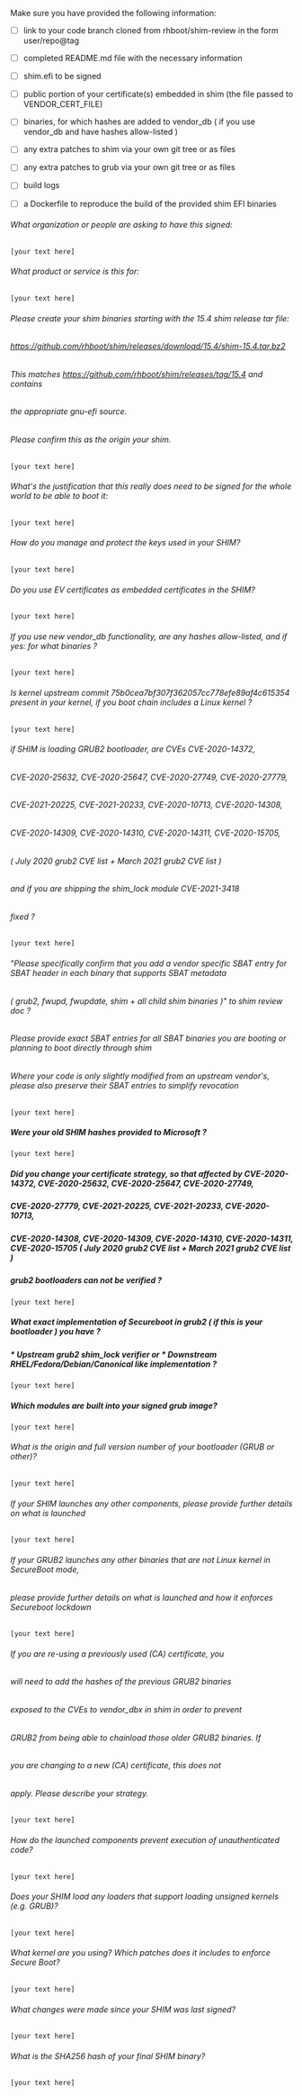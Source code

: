 Make sure you have provided the following information:

 - [ ] link to your code branch cloned from rhboot/shim-review in the form user/repo@tag
 - [ ] completed README.md file with the necessary information
 - [ ] shim.efi to be signed
 - [ ] public portion of your certificate(s) embedded in shim (the file passed to VENDOR_CERT_FILE)
 - [ ] binaries, for which hashes are added to vendor_db ( if you use vendor_db and have hashes allow-listed )
 - [ ] any extra patches to shim via your own git tree or as files
 - [ ] any extra patches to grub via your own git tree or as files
 - [ ] build logs
 - [ ] a Dockerfile to reproduce the build of the provided shim EFI binaries


###### What organization or people are asking to have this signed:
`[your text here]`

###### What product or service is this for:
`[your text here]`

###### Please create your shim binaries starting with the 15.4 shim release tar file:
###### https://github.com/rhboot/shim/releases/download/15.4/shim-15.4.tar.bz2
###### This matches https://github.com/rhboot/shim/releases/tag/15.4 and contains
###### the appropriate gnu-efi source.
###### Please confirm this as the origin your shim.
`[your text here]`

###### What's the justification that this really does need to be signed for the whole world to be able to boot it:
`[your text here]`

###### How do you manage and protect the keys used in your SHIM?
`[your text here]`

###### Do you use EV certificates as embedded certificates in the SHIM?
`[your text here]`

###### If you use new vendor_db functionality, are any hashes allow-listed, and if yes: for what binaries ?
`[your text here]`

###### Is kernel upstream commit 75b0cea7bf307f362057cc778efe89af4c615354 present in your kernel, if you boot chain includes a Linux kernel ?
`[your text here]`

###### if SHIM is loading GRUB2 bootloader, are CVEs CVE-2020-14372,
###### CVE-2020-25632, CVE-2020-25647, CVE-2020-27749, CVE-2020-27779,
###### CVE-2021-20225, CVE-2021-20233, CVE-2020-10713, CVE-2020-14308,
###### CVE-2020-14309, CVE-2020-14310, CVE-2020-14311, CVE-2020-15705,
###### ( July 2020 grub2 CVE list + March 2021 grub2 CVE list )
###### and if you are shipping the shim_lock module CVE-2021-3418
###### fixed ?
`[your text here]`

###### "Please specifically confirm that you add a vendor specific SBAT entry for SBAT header in each binary that supports SBAT metadata
###### ( grub2, fwupd, fwupdate, shim + all child shim binaries )" to shim review doc ?
###### Please provide exact SBAT entries for all SBAT binaries you are booting or planning to boot directly through shim
###### Where your code is only slightly modified from an upstream vendor's, please also preserve their SBAT entries to simplify revocation
`[your text here]`

##### Were your old SHIM hashes provided to Microsoft ?
`[your text here]`

##### Did you change your certificate strategy, so that affected by CVE-2020-14372, CVE-2020-25632, CVE-2020-25647, CVE-2020-27749,
##### CVE-2020-27779, CVE-2021-20225, CVE-2021-20233, CVE-2020-10713,
##### CVE-2020-14308, CVE-2020-14309, CVE-2020-14310, CVE-2020-14311, CVE-2020-15705 ( July 2020 grub2 CVE list + March 2021 grub2 CVE list )
##### grub2 bootloaders can not be verified ?
`[your text here]`

##### What exact implementation of Secureboot in grub2 ( if this is your bootloader ) you have ?
##### * Upstream grub2 shim_lock verifier or * Downstream RHEL/Fedora/Debian/Canonical like implementation ?
`[your text here]`

##### Which modules are built into your signed grub image?
`[your text here]`

###### What is the origin and full version number of your bootloader (GRUB or other)?
`[your text here]`

###### If your SHIM launches any other components, please provide further details on what is launched
`[your text here]`

###### If your GRUB2 launches any other binaries that are not Linux kernel in SecureBoot mode,
###### please provide further details on what is launched and how it enforces Secureboot lockdown
`[your text here]`

###### If you are re-using a previously used (CA) certificate, you
###### will need to add the hashes of the previous GRUB2 binaries
###### exposed to the CVEs to vendor_dbx in shim in order to prevent
###### GRUB2 from being able to chainload those older GRUB2 binaries. If
###### you are changing to a new (CA) certificate, this does not
###### apply. Please describe your strategy.
`[your text here]`

###### How do the launched components prevent execution of unauthenticated code?
`[your text here]`

###### Does your SHIM load any loaders that support loading unsigned kernels (e.g. GRUB)?
`[your text here]`

###### What kernel are you using? Which patches does it includes to enforce Secure Boot?
`[your text here]`

###### What changes were made since your SHIM was last signed?
`[your text here]`

###### What is the SHA256 hash of your final SHIM binary?
`[your text here]`
